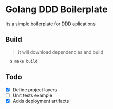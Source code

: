 # Golang DDD Boilerplate

Its a simple boilerplate for DDD aplications



## Build
> it will download dependencies and build

```shell
  $ make build
```

## Todo
- [x] Define project layers
- [ ] Unit tests example
- [x] Adds deployment artifacts